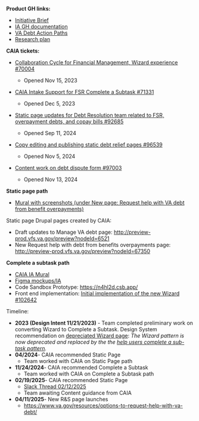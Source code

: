 
**Product GH links:**
- [Initiative Brief](https://github.com/department-of-veterans-affairs/va.gov-team/blob/master/products/combined_fsr/wizard/Wizard%20sub-task%20pattern%20product%20outline.md)
- [IA GH documentation](https://github.com/department-of-veterans-affairs/va.gov-team/blob/master/products/information-architecture/ia-design-docs/debt-fsr-new-wizard.md)
- [VA Debt Action Paths](https://github.com/department-of-veterans-affairs/va.gov-team/blob/master/products/combined_fsr/wizard/research/VA-debt-action-paths.md)
- [Research plan](https://github.com/department-of-veterans-affairs/va.gov-team/blob/master/products/combined_fsr/wizard/research/jan-2025/research-plan.md)


**CAIA tickets:**
- [Collaboration Cycle for Financial Management, Wizard experience #70004](https://github.com/department-of-veterans-affairs/va.gov-team/issues/70004)

  - Opened Nov 15, 2023

- [CAIA Intake Support for FSR Complete a Subtask #71331](https://github.com/department-of-veterans-affairs/va.gov-team/issues/71331)

  - Opened Dec 5, 2023

- [Static page updates for Debt Resolution team related to FSR, overpayment debts, and copay bills #92685](https://github.com/department-of-veterans-affairs/va.gov-team/issues/92685)

  - Opened Sep 11, 2024

- [Copy editing and publishing static debt relief pages #96539](https://github.com/department-of-veterans-affairs/va.gov-team/issues/96539)
  
  - Opened Nov 5, 2024

- [Content work on debt dispute form #97003](https://github.com/department-of-veterans-affairs/va.gov-team/issues/97003)
  
  - Opened Nov 13, 2024

**Static page path**

- [Mural with screenshots (under New page: Request help with VA debt from benefit overpayments)](https://app.mural.co/t/departmentofveteransaffairs9999/m/departmentofveteransaffairs9999/1719575899476/af5312c6ead879ab159500a9ee7a572e11ed0b0a?sender=ua78f969c4cddcbfe56b27885)

Static page Drupal pages created by CAIA:
- Draft updates to Manage VA debt page: http://preview-prod.vfs.va.gov/preview?nodeId=6521
- New Request help with debt from benefits overpayments page: http://preview-prod.vfs.va.gov/preview?nodeId=67350

**Complete a subtask path**

- [CAIA IA Mural](https://app.mural.co/t/departmentofveteransaffairs9999/m/departmentofveteransaffairs9999/1682537441750/a9937e9953d80c221c5165131f611026e0419c7b?sender=ua78f969c4cddcbfe56b27885)
- [Figma mockups/IA](https://www.figma.com/design/ea8baIDr09ncgr1P4Rfh8i/Financial-Status-Report-(VA5655)---(including-Streamlined-Waiver)?node-id=24-25440&t=8qK554ZbbgDdWsVQ-1)
- Code Sandbox Prototype: https://n4hl2d.csb.app/
- Front end implementation: [Initial implementation of the new Wizard #102642](https://github.com/department-of-veterans-affairs/va.gov-team/issues/102642)

Timeline:
- **2023 (Design Intent 11/21/2023)** - Team completed preliminary work on converting Wizard to Complete a Subtask. Design System recommendation on [depreciated Wizard page](https://design.va.gov/patterns/wizards): _The Wizard pattern is now deprecated and replaced by the the [help users complete a sub-task pattern](https://design.va.gov/patterns/help-users-to/complete-a-sub-task)._
- **04/2024**- CAIA recommended Static Page
   - Team worked with CAIA on Static Page path
- **11/24/2024**- CAIA recommended Complete a Subtask
  - Team worked with CAIA on Complete a Subtask path
- **02/19/2025**- CAIA recommended Static Page
   - [Slack Thread 02/12/2025](https://dsva.slack.com/archives/G01KBHYEXV2/p1739379659475599)
   - Team awaiting Content guidance from CAIA
- **04/11/2025**- New R&S page launches
   - https://www.va.gov/resources/options-to-request-help-with-va-debt/
